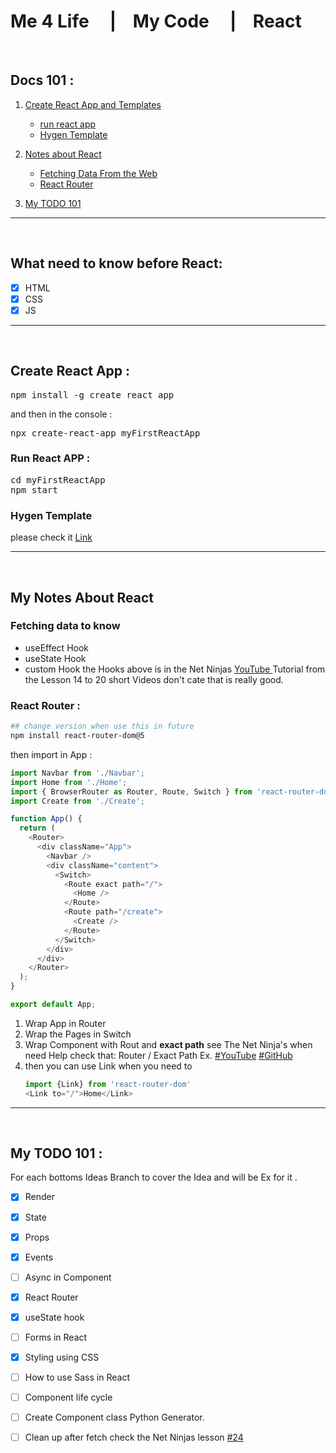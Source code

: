 
# Me 4 Life &nbsp;&nbsp;&nbsp;  |&nbsp;&nbsp;&nbsp; My Code &nbsp;&nbsp;&nbsp;  |&nbsp;&nbsp;&nbsp; React   
<br>

## Docs 101 : 
1. [Create React App and Templates](#-create-react-app-)
   - [run react app](#run-react-app-)
   - [Hygen Template](#-hygen-template)

2. [Notes about React](#-my-notes-about-react)
   - [Fetching Data From the Web](#fetching-data-to-know)
   - [React Router](#-react-router-)

3. [My TODO 101](#my-todo-101-)

---
<br>

## What need to know before React: 
- [x] HTML
- [x] CSS
- [x] JS
---
<br>

## Create React App : 
<pre>
npm install -g create react app
</pre>
and then in the console : 
<pre>
npx create-react-app myFirstReactApp
</pre>
### Run React APP : 

<pre>
cd myFirstReactApp
npm start
</pre>

### Hygen Template
please check it [Link](https://github.com/Hazim6163/Generators#generate-starter-react-app)

---
<br>

## My Notes About React
### Fetching data to know
- useEffect Hook 
- useState Hook 
- custom Hook 
the Hooks above is in the Net Ninjas [YouTube ](https://www.youtube.com/watch?v=gv9ugDJ1ynU&list=PL4cUxeGkcC9gZD-Tvwfod2gaISzfRiP9d&index=14) Tutorial from the Lesson 14 to 20 short Videos don't cate that is really good. 

### React Router : 
``` bash
## change version when use this in future
npm install react-router-dom@5
```
then import in App : 
``` js
import Navbar from './Navbar';
import Home from './Home';
import { BrowserRouter as Router, Route, Switch } from 'react-router-dom';
import Create from './Create';

function App() {
  return (
    <Router>
      <div className="App">
        <Navbar />
        <div className="content">
          <Switch>
            <Route exact path="/">
              <Home />
            </Route>
            <Route path="/create">
              <Create />
            </Route>
          </Switch>
        </div>
      </div>
    </Router>
  );
}

export default App;
```
1. Wrap App in Router 
2. Wrap the Pages in Switch 
3. Wrap Component with Rout and **exact path** see The Net Ninja's when need Help check that: Router / Exact Path Ex. [#YouTube](https://www.youtube.com/watch?v=EmUa_tcSM-k&list=PL4cUxeGkcC9gZD-Tvwfod2gaISzfRiP9d&index=22) [#GitHub](https://github.com/iamshaunjp/Complete-React-Tutorial/tree/lesson-22)
4. then you can use Link when you need to 
    ``` js
    import {Link} from 'react-router-dom'
    <Link to="/">Home</Link>
    ```




    

---
<br>

## My TODO 101 : 
For each bottoms Ideas Branch to cover the Idea and will be Ex for it .

- [x] Render  
- [x] State 

- [x] Props 

- [x] Events 

- [ ] Async in Component 

- [x] React Router

- [x] useState hook

- [ ] Forms in React 

- [x] Styling using CSS

- [ ] How to use Sass in React

- [ ] Component life cycle

- [ ] Create Component class Python Generator.

- [ ] Clean up after fetch check the Net Ninjas lesson [#24](https://www.youtube.com/watch?v=aKOQtGLT-Yk&list=PL4cUxeGkcC9gZD-Tvwfod2gaISzfRiP9d&index=24) 

